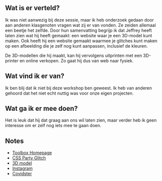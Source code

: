 ## Wat is er verteld?
Ik was niet aanwezig bij deze sessie, maar ik heb onderzoek gedaan door aan anderen klasgenoten vragen wat zij er van vonden. Ze zeiden allemaal een beetje het zelfde. Door hun samenvatting begrijp ik dat Jeffrey heeft laten zien wat hij heeft gemaakt: een website waar je een 3D-model kunt maken. Ook heeft hij een website gemaakt waarmee je glitches kunt maken op een afbeelding die je zelf nog kunt aanpassen, inclusief de kleuren.

De 3D-modellen die hij maakt, kan hij vervolgens uitprinten met een 3D-printer en online verkopen. Zo gaat hij dus van web naar fysiek.

## Wat vind ik er van?
Ik ben blij dat ik niet bij deze workshop ben geweest. Ik heb van anderen gehoord dat het niet echt nuttig was voor onze eigen projecten.

## Wat ga ik er mee doen?
Het is leuk dat hij dat graag aan ons wil laten zien, maar verder heb ik geen interesse om er zelf nog iets mee te gaan doen.

## Notes
- [Toolbox Homepage](https://perceptie.jeffreyarts.nl/)
- [CSS Party Glitch](https://toolbox-image-effects.jeffreyarts.nl/css-party)
- [3D model](https://www.interphygital.nl/3D-view)
- [Instagram](https://www.instagram.com/var.project.covidstar/)
- [Covidster](https://www.covidster.nl/)
